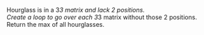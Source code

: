 Hourglass is in a 3*3 matrix and lack 2 positions.  
Create a loop to go over each 3*3 matrix without those 2 positions.  
Return the max of all hourglasses.

